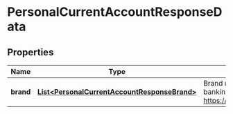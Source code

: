 
# PersonalCurrentAccountResponseData

## Properties
Name | Type | Description | Notes
------------ | ------------- | ------------- | -------------
**brand** | [**List&lt;PersonalCurrentAccountResponseBrand&gt;**](PersonalCurrentAccountResponseBrand.md) | Brand registered by the banking group at https://register.fca.org.uk/ | 



